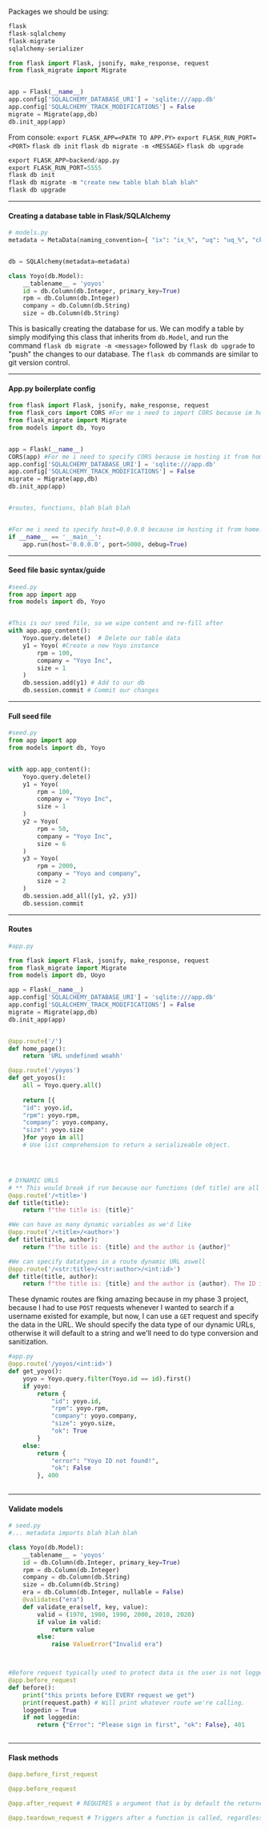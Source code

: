 
Packages we should be using:

```python
flask
flask-sqlalchemy
flask-migrate
sqlalchemy-serializer
```

```python
from flask import Flask, jsonify, make_response, request
from flask_migrate import Migrate


app = Flask(__name__)
app.config['SQLALCHEMY_DATABASE_URI'] = 'sqlite:///app.db'
app.config['SQLALCHEMY_TRACK_MODIFICATIONS'] = False
migrate = Migrate(app,db)
db.init_app(app)

```

From console:
`export FLASK_APP=<PATH TO APP.PY>`
`export FLASK_RUN_PORT=<PORT>`
`flask db init`
`flask db migrate -m <MESSAGE>`
`flask db upgrade`

```python
export FLASK_APP=backend/app.py
export FLASK_RUN_PORT=5555
flask db init
flask db migrate -m "create new table blah blah blah"
flask db upgrade
```


****
#### Creating a database table in Flask/SQLAlchemy

```python
# models.py
metadata = MetaData(naming_convention={ "ix": "ix_%", "uq": "uq_%", "ck": "ck_%", "fk": "fk_%", "pk": "pk_%" })


db = SQLAlchemy(metadata=metadata)

class Yoyo(db.Model):
	__tablename__ = 'yoyos'
	id = db.Column(db.Integer, primary_key=True)
	rpm = db.Column(db.Integer)
	company = db.Column(db.String)
	size = db.Column(db.String)
```
This is basically creating the database for us.
We can modify a table by simply modifying this class that inherits from `db.Model`, and run the command `flask db migrate -m <message>` followed by `flask db upgrade` to "push" the changes to our database. The `flask db` commands are similar to git version control.



****
#### App.py boilerplate config
```python
from flask import Flask, jsonify, make_response, request
from flask_cors import CORS #For me i need to import CORS because im hosting it from home.
from flask_migrate import Migrate
from models import db, Yoyo


app = Flask(__name__)
CORS(app) #For me i need to specify CORS because im hosting it from home.
app.config['SQLALCHEMY_DATABASE_URI'] = 'sqlite:///app.db'
app.config['SQLALCHEMY_TRACK_MODIFICATIONS'] = False
migrate = Migrate(app,db)
db.init_app(app)


#routes, functions, blah blah blah


#For me i need to specify host=0.0.0.0 because im hosting it from home.
if __name__ == '__main__':
    app.run(host='0.0.0.0', port=5000, debug=True)
```


****
#### Seed file basic syntax/guide
```python
#seed.py
from app import app
from models import db, Yoyo


#This is our seed file, so we wipe content and re-fill after
with app.app_content():
	Yoyo.query.delete()  # Delete our table data
	y1 = Yoyo( #Create a new Yoyo instance
		rpm = 100,
		company = "Yoyo Inc",
		size = 1
	)
	db.session.add(y1) # Add to our db
	db.session.commit # Commit our changes
```


****
#### Full seed file
```python
#seed.py
from app import app
from models import db, Yoyo


with app.app_content():
	Yoyo.query.delete()
	y1 = Yoyo(
		rpm = 100,
		company = "Yoyo Inc",
		size = 1
	)
	y2 = Yoyo(
		rpm = 50,
		company = "Yoyo Inc",
		size = 6
	)
	y3 = Yoyo(
		rpm = 2000,
		company = "Yoyo and company",
		size = 2
	)
	db.session.add_all([y1, y2, y3])
	db.session.commit
```



****
#### Routes

```python
#app.py

from flask import Flask, jsonify, make_response, request
from flask_migrate import Migrate
from models import db, Uoyo

app = Flask(__name__)
app.config['SQLALCHEMY_DATABASE_URI'] = 'sqlite:///app.db'
app.config['SQLALCHEMY_TRACK_MODIFICATIONS'] = False
migrate = Migrate(app,db)
db.init_app(app)


@app.route('/')
def home_page():
	return 'URL undefined woahh'

@app.route('/yoyos')
def get_yoyos():
	all = Yoyo.query.all()
	
	return [{
	"id": yoyo.id,
	"rpm": yoyo.rpm,
	"company": yoyo.company,
	"size": yoyo.size
	}for yoyo in all]
	# Use list comprehension to return a serializeable object.




# DYNAMIC URLS 
# ** This would break if run because our functions (def title) are all called the same thing, but the essence remains the same**
@app.route('/<title>')
def title(title):
	return f"the title is: {title}"

#We can have as many dynamic variables as we'd like
@app.route('/<title>/<author>')
def title(title, author):
	return f"the title is: {title} and the author is {author}"

#We can specify datatypes in a route dynamic URL aswell
@app.route('/<str:title>/<str:author>/<int:id>')
def title(title, author):
	return f"the title is: {title} and the author is {author}. The ID is an integer: {id}"

```

These dynamic routes are fking amazing because in my phase 3 project, because I had to use `POST` requests whenever I wanted to search if a username existed for example, but now, I can use a `GET` request and specify the data in the URL. We should specify the data type of our dynamic URLs, otherwise it will default to a string and we'll need to do type conversion and sanitization.


```python
#app.py
@app.route('/yoyos/<int:id>')
def get_yoyo():
	yoyo = Yoyo.query.filter(Yoyo.id == id).first()
	if yoyo:
		return {
			"id": yoyo.id,
			"rpm": yoyo.rpm,
			"company": yoyo.company,
			"size": yoyo.size,
			"ok": True
		}
	else:
		return {
			"error": "Yoyo ID not found!",
			"ok": False
		}, 400
	
```


****

#### Validate models

```python
# seed.py
#... metadata imports blah blah blah

class Yoyo(db.Model):
	__tablename__ = 'yoyos'
	id = db.Column(db.Integer, primary_key=True)
	rpm = db.Column(db.Integer)
	company = db.Column(db.String)
	size = db.Column(db.String)
	era = db.Column(db.Integer, nullable = False)
	@validates("era")
	def validate_era(self, key, value):
		valid = (1970, 1980, 1990, 2000, 2010, 2020)
		if value in valid:
			return value
		else:
			raise ValueError("Invalid era")
```


```python


#Before request typically used to protect data is the user is not logged in properly. Returns given here overwrite whatever route actully got called. In this case, if loggedin is false, the only thing the user can access is our error statement. If they are logged in, they will be allowed to reach the requested protected endpoint 
@app.before_request
def before():
	print("this prints before EVERY request we get")
	print(request.path) # Will print whatever route we're calling.
	loggedin = True
	if not loggedin:
		return {"Error": "Please sign in first", "ok": False}, 401



```


****
#### Flask methods
```python
@app.before_first_request

@app.before_request 

@app.after_request # REQUIRES a argument that is by default the returned content. Only triggers if the return is successful with no errors

@app.teardown_request # Triggers after a function is called, regardless of an error. Requires argument corresponding to return of the route called

```

